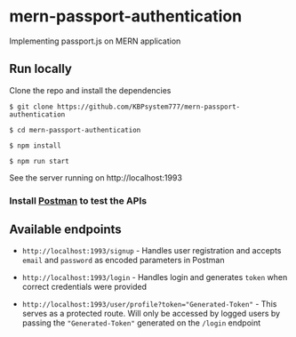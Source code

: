 # mern-passport-authentication

Implementing passport.js on MERN application

## Run locally

Clone the repo and install the dependencies

```
$ git clone https://github.com/KBPsystem777/mern-passport-authentication

$ cd mern-passport-authentication

$ npm install

$ npm run start
```

See the server running on http://localhost:1993

### Install [Postman](https://www.postman.com) to test the APIs

## Available endpoints

- `http://localhost:1993/signup` - Handles user registration and accepts `email` and `password` as encoded parameters in Postman

- `http://localhost:1993/login` - Handles login and generates `token` when correct credentials were provided

- `http://localhost:1993/user/profile?token="Generated-Token"` - This serves as a protected route. Will only be accessed by logged users by passing the `"Generated-Token"` generated on the `/login` endpoint
